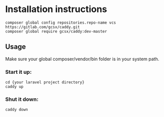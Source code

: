 
# Installation instructions
```
composer global config repositories.repo-name vcs https://gitlab.com/gcsx/caddy.git
composer global require gcsx/caddy:dev-master
```

## Usage

Make sure your global composer/vendor/bin folder is in your system path.

### Start it up:
```
cd {your laravel project directory}
caddy up
```

### Shut it down:
```
caddy down
```